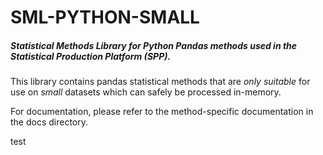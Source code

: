 # SML-PYTHON-SMALL

##### Statistical Methods Library for Python Pandas methods used in the **S**tatistical **P**roduction **P**latform (SPP).

This library contains pandas statistical methods that are *only suitable* for 
use on *small* datasets which can safely be processed in-memory.

For documentation, please refer to the method-specific documentation in the 
docs directory.


test